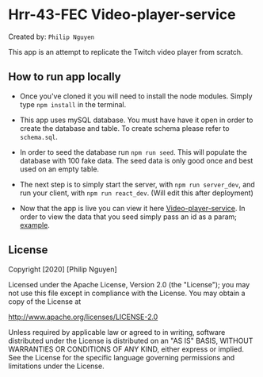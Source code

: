 # Hrr-43-FEC Video-player-service

Created by: `Philip Nguyen`

This app is an attempt to replicate the Twitch video player from scratch.

## How to run app locally

* Once you've cloned it you will need to install the node modules. Simply type `npm install` in the terminal.

* This app uses mySQL database. You must have have it open in order to create the database and table. To create schema please refer to `schema.sql`.

* In order to seed the database run `npm run seed`. This will populate the database with 100 fake data. The seed data is only good once and best used on an empty table.

* The next step is to simply start the server, with `npm run server_dev`, and run your client, with `npm run react_dev`. (Will edit this after deployment)

* Now that the app is live you can view it here [Video-player-service](http://localhost:3001). In order to view the data that you seed simply pass an id as a param; [example](http://localhost:3001?9).

## License

Copyright [2020] [Philip Nguyen]

Licensed under the Apache License, Version 2.0 (the "License");
you may not use this file except in compliance with the License.
You may obtain a copy of the License at

http://www.apache.org/licenses/LICENSE-2.0

Unless required by applicable law or agreed to in writing, software
distributed under the License is distributed on an "AS IS" BASIS,
WITHOUT WARRANTIES OR CONDITIONS OF ANY KIND, either express or implied.
See the License for the specific language governing permissions and
limitations under the License.





